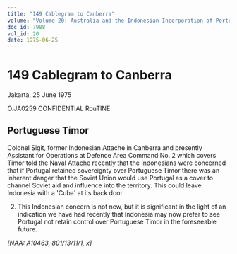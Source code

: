 ```yaml
---
title: "149 Cablegram to Canberra"
volume: "Volume 20: Australia and the Indonesian Incorporation of Portuguese Timor, 1974-1976"
doc_id: 7988
vol_id: 20
date: 1975-06-25
---
```


# 149 Cablegram to Canberra

Jakarta, 25 June 1975

O.JA0259 CONFIDENTIAL RouTINE

## Portuguese Timor

Colonel Sigit, former Indonesian Attache in Canberra and presently Assistant for Operations at Defence Area Command No. 2 which covers Timor told the Naval Attache recently that the Indonesians were concerned that if Portugal retained sovereignty over Portuguese Timor there was an inherent danger that the Soviet Union would use Portugal as a cover to channel Soviet aid and influence into the territory. This could leave Indonesia with a 'Cuba' at its back door.

  2. This Indonesian concern is not new, but it is significant in the light of an indication we have had recently that Indonesia may now prefer to see Portugal not retain control over Portuguese Timor in the foreseeable future.



_[NAA: A10463, 801/13/11/1, x]_
